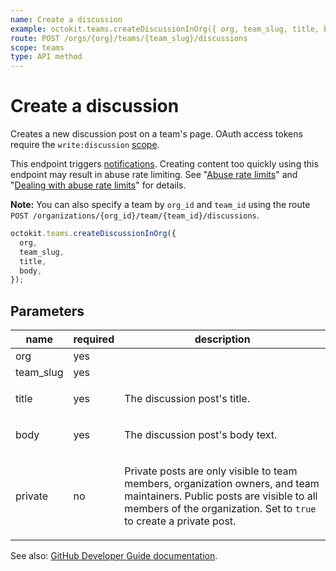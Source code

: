 ```yaml
---
name: Create a discussion
example: octokit.teams.createDiscussionInOrg({ org, team_slug, title, body })
route: POST /orgs/{org}/teams/{team_slug}/discussions
scope: teams
type: API method
---
```


# Create a discussion

Creates a new discussion post on a team's page. OAuth access tokens require the `write:discussion` [scope](https://developer.github.com/apps/building-oauth-apps/understanding-scopes-for-oauth-apps/).

This endpoint triggers [notifications](https://docs.github.com/articles/about-notifications/). Creating content too quickly using this endpoint may result in abuse rate limiting. See "[Abuse rate limits](https://developer.github.com/v3/#abuse-rate-limits)" and "[Dealing with abuse rate limits](https://developer.github.com/v3/guides/best-practices-for-integrators/#dealing-with-abuse-rate-limits)" for details.

**Note:** You can also specify a team by `org_id` and `team_id` using the route `POST /organizations/{org_id}/team/{team_id}/discussions`.

```js
octokit.teams.createDiscussionInOrg({
  org,
  team_slug,
  title,
  body,
});
```

## Parameters

<table>
  <thead>
    <tr>
      <th>name</th>
      <th>required</th>
      <th>description</th>
    </tr>
  </thead>
  <tbody>
    <tr><td>org</td><td>yes</td><td>

</td></tr>
<tr><td>team_slug</td><td>yes</td><td>

</td></tr>
<tr><td>title</td><td>yes</td><td>

The discussion post's title.

</td></tr>
<tr><td>body</td><td>yes</td><td>

The discussion post's body text.

</td></tr>
<tr><td>private</td><td>no</td><td>

Private posts are only visible to team members, organization owners, and team maintainers. Public posts are visible to all members of the organization. Set to `true` to create a private post.

</td></tr>
  </tbody>
</table>

See also: [GitHub Developer Guide documentation](https://developer.github.com/v3/teams/discussions/#create-a-discussion).
